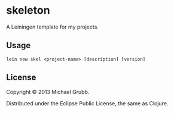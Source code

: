 # skeleton

A Leiningen template for my projects.

## Usage

    lein new skel <project-name> [description] [version]

## License

Copyright © 2013 Michael Grubb.

Distributed under the Eclipse Public License, the same as Clojure.
